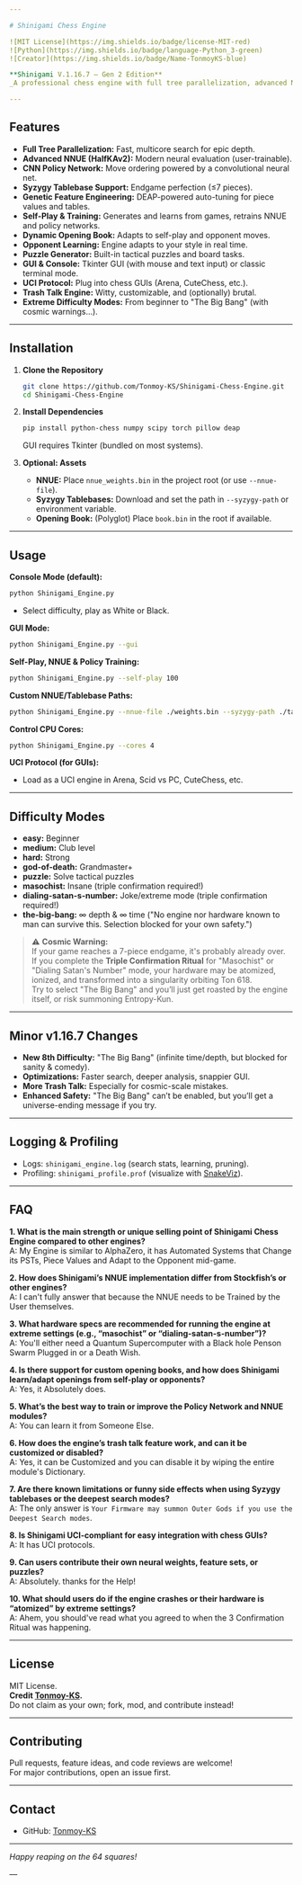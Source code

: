 ```yaml
---

# Shinigami Chess Engine

![MIT License](https://img.shields.io/badge/license-MIT-red)
![Python](https://img.shields.io/badge/language-Python_3-green)
![Creator](https://img.shields.io/badge/Name-TonmoyKS-blue)

**Shinigami V.1.16.7 – Gen 2 Edition**  
_A professional chess engine with full tree parallelization, advanced NNUE evaluation, self-adapting features, and a cosmic sense of humor._

---
```


## Features

- **Full Tree Parallelization:** Fast, multicore search for epic depth.
- **Advanced NNUE (HalfKAv2):** Modern neural evaluation (user-trainable).
- **CNN Policy Network:** Move ordering powered by a convolutional neural net.
- **Syzygy Tablebase Support:** Endgame perfection (≤7 pieces).
- **Genetic Feature Engineering:** DEAP-powered auto-tuning for piece values and tables.
- **Self-Play & Training:** Generates and learns from games, retrains NNUE and policy networks.
- **Dynamic Opening Book:** Adapts to self-play and opponent moves.
- **Opponent Learning:** Engine adapts to your style in real time.
- **Puzzle Generator:** Built-in tactical puzzles and board tasks.
- **GUI & Console:** Tkinter GUI (with mouse and text input) or classic terminal mode.
- **UCI Protocol:** Plug into chess GUIs (Arena, CuteChess, etc.).
- **Trash Talk Engine:** Witty, customizable, and (optionally) brutal.
- **Extreme Difficulty Modes:** From beginner to "The Big Bang" (with cosmic warnings...).

---

## Installation

1. **Clone the Repository**
    ```bash
    git clone https://github.com/Tonmoy-KS/Shinigami-Chess-Engine.git
    cd Shinigami-Chess-Engine
    ```

2. **Install Dependencies**
    ```bash
    pip install python-chess numpy scipy torch pillow deap
    ```
    GUI requires Tkinter (bundled on most systems).

3. **Optional: Assets**
    - **NNUE:** Place `nnue_weights.bin` in the project root (or use `--nnue-file`).
    - **Syzygy Tablebases:** Download and set the path in `--syzygy-path` or environment variable.
    - **Opening Book:** (Polyglot) Place `book.bin` in the root if available.

---

## Usage

**Console Mode (default):**
```bash
python Shinigami_Engine.py
```
- Select difficulty, play as White or Black.

**GUI Mode:**
```bash
python Shinigami_Engine.py --gui
```

**Self-Play, NNUE & Policy Training:**
```bash
python Shinigami_Engine.py --self-play 100
```

**Custom NNUE/Tablebase Paths:**
```bash
python Shinigami_Engine.py --nnue-file ./weights.bin --syzygy-path ./tablebases
```

**Control CPU Cores:**
```bash
python Shinigami_Engine.py --cores 4
```

**UCI Protocol (for GUIs):**
- Load as a UCI engine in Arena, Scid vs PC, CuteChess, etc.

---

## Difficulty Modes

- **easy:** Beginner
- **medium:** Club level
- **hard:** Strong
- **god-of-death:** Grandmaster+
- **puzzle:** Solve tactical puzzles
- **masochist:** Insane (triple confirmation required!)
- **dialing-satan-s-number:** Joke/extreme mode (triple confirmation required!)
- **the-big-bang:** ∞ depth & ∞ time ("No engine nor hardware known to man can survive this. Selection blocked for your own safety.")

> ⚠️ **Cosmic Warning:**  
> If your game reaches a 7-piece endgame, it's probably already over.  
> If you complete the **Triple Confirmation Ritual** for "Masochist" or "Dialing Satan's Number" mode, your hardware may be atomized, ionized, and transformed into a singularity orbiting Ton 618.  
> Try to select "The Big Bang" and you’ll just get roasted by the engine itself, or risk summoning Entropy-Kun.

---

## Minor v1.16.7 Changes

- **New 8th Difficulty:** "The Big Bang" (infinite time/depth, but blocked for sanity & comedy).
- **Optimizations:** Faster search, deeper analysis, snappier GUI.
- **More Trash Talk:** Especially for cosmic-scale mistakes.
- **Enhanced Safety:** "The Big Bang" can’t be enabled, but you’ll get a universe-ending message if you try.

---

## Logging & Profiling

- Logs: `shinigami_engine.log` (search stats, learning, pruning).
- Profiling: `shinigami_profile.prof` (visualize with [SnakeViz](https://jiffyclub.github.io/snakeviz/)).

---

## FAQ

**1. What is the main strength or unique selling point of Shinigami Chess Engine compared to other engines?**  
A: My Engine is similar to AlphaZero, it has Automated Systems that Change its PSTs, Piece Values and Adapt to the Opponent mid-game.

**2. How does Shinigami’s NNUE implementation differ from Stockfish’s or other engines?**  
A: I can't fully answer that because the NNUE needs to be Trained by the User themselves.

**3. What hardware specs are recommended for running the engine at extreme settings (e.g., “masochist” or “dialing-satan-s-number”)?**  
A: You'll either need a Quantum Supercomputer with a Black hole Penson Swarm Plugged in or a Death Wish.

**4. Is there support for custom opening books, and how does Shinigami learn/adapt openings from self-play or opponents?**  
A: Yes, it Absolutely does.

**5. What’s the best way to train or improve the Policy Network and NNUE modules?**  
A: You can learn it from Someone Else. 

**6. How does the engine’s trash talk feature work, and can it be customized or disabled?**  
A: Yes, it can be Customized and you can disable it by wiping the entire module's Dictionary.

**7. Are there known limitations or funny side effects when using Syzygy tablebases or the deepest search modes?**  
A: The only answer is `Your Firmware may summon Outer Gods if you use the Deepest Search modes`.

**8. Is Shinigami UCI-compliant for easy integration with chess GUIs?**  
A: It has UCI protocols.

**9. Can users contribute their own neural weights, feature sets, or puzzles?**  
A: Absolutely. thanks for the Help!

**10. What should users do if the engine crashes or their hardware is “atomized” by extreme settings?**  
A: Ahem, you should've read what you agreed to when the 3 Confirmation Ritual was happening.

---

## License

MIT License.  
**Credit [Tonmoy-KS](https://github.com/Tonmoy-KS).**  
Do not claim as your own; fork, mod, and contribute instead!

---

## Contributing

Pull requests, feature ideas, and code reviews are welcome!  
For major contributions, open an issue first.

---

## Contact

- GitHub: [Tonmoy-KS](https://github.com/Tonmoy-KS)

---

*Happy reaping on the 64 squares!*

—
